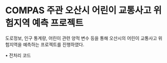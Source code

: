 # COMPAS 주관 오산시 어린이 교통사고 위험지역 예측 프로젝트
도로정보, 인구 통계량, 어린이 관련 양적 변수 등을 통해 오산시의 어린이 교통사고 위험지역을 예측하는 프로젝트를 진행하였다.

$\bullet$ 전처리 코드
